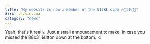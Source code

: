 ```yaml
---
title: "My website is now a member of the 512KB club 🔥🚀☺️🫂🧑‍💻"
date: 2024-07-04
category: "news"
---
```


Yeah, that's it really. Just a small announcement to make, in case you missed the 88x31 button down at the bottom. :relaxed: